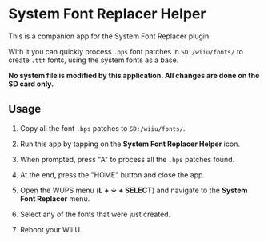 # System Font Replacer Helper

This is a companion app for the System Font Replacer plugin.

With it you can quickly process `.bps` font patches in `SD:/wiiu/fonts/` to create `.ttf`
fonts, using the system fonts as a base.

**No system file is modified by this application. All changes are done on the SD card only.**


## Usage

1. Copy all the font `.bps` patches to `SD:/wiiu/fonts/`.

2. Run this app by tapping on the **System Font Replacer Helper** icon.

3. When prompted, press "A" to process all the `.bps` patches found.

4. At the end, press the "HOME" button and close the app.

5. Open the WUPS menu (**L + ↓ + SELECT**) and navigate to the **System Font Replacer**
   menu.
   
6. Select any of the fonts that were just created.

7. Reboot your Wii U.


